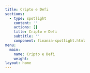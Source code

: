 ```yaml
---
title: Cripto e Defi
sections:     
  - type: spotlight
    content: ''
    actions: []
    title: Cripto e Defi
    subtitle: ''
    component: finanza-spotlight.html
menu:
  main:
    name: Cripto e Defi
    weight: 
layout: home
---
```

